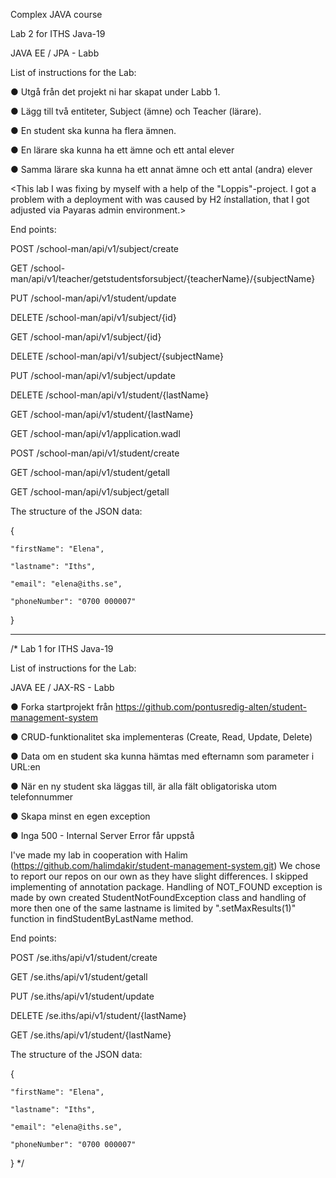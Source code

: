 Complex JAVA course


Lab 2 for ITHS Java-19

JAVA EE / JPA - Labb

List of instructions for the Lab:

● Utgå från det projekt ni har skapat under Labb 1.

● Lägg till två entiteter, Subject (ämne) och Teacher (lärare).

● En student ska kunna ha flera ämnen.

● En lärare ska kunna ha ett ämne och ett antal elever

● Samma lärare ska kunna ha ett annat ämne och ett antal (andra) elever

<This lab I was fixing by myself with a help of the "Loppis"-project. I got a problem with a deployment with was caused by H2 ínstallation, that I got adjusted via Payaras admin environment.> 

End points:

POST    /school-man/api/v1/subject/create	

GET     /school-man/api/v1/teacher/getstudentsforsubject/{teacherName}/{subjectName}	

PUT     /school-man/api/v1/student/update	

DELETE  /school-man/api/v1/subject/{id}	

GET     /school-man/api/v1/subject/{id}	

DELETE  /school-man/api/v1/subject/{subjectName}	

PUT     /school-man/api/v1/subject/update	

DELETE  /school-man/api/v1/student/{lastName}	

GET     /school-man/api/v1/student/{lastName}	

GET     /school-man/api/v1/application.wadl	

POST    /school-man/api/v1/student/create	

GET     /school-man/api/v1/student/getall	

GET     /school-man/api/v1/subject/getall	


The structure of the JSON data:

{

	"firstName": "Elena",
	
	"lastname": "Iths",
	
	"email": "elena@iths.se",
	
	"phoneNumber": "0700 000007"
	
}


-----------------------------------------------------------------------

/*
Lab 1 for ITHS Java-19


List of instructions for the Lab:

JAVA EE / JAX-RS - Labb

● Forka startprojekt från
https://github.com/pontusredig-alten/student-management-system

● CRUD-funktionalitet ska implementeras (Create, Read, Update, Delete)

● Data om en student ska kunna hämtas med efternamn som parameter i URL:en

● När en ny student ska läggas till, är alla fält obligatoriska utom telefonnummer

● Skapa minst en egen exception

● Inga 500 - Internal Server Error får uppstå

I've made my lab in cooperation with Halim (https://github.com/halimdakir/student-management-system.git) 
We chose to report our repos on our own as they have slight differences. I skipped implementing of annotation package. 
Handling of NOT_FOUND exception is made by own created StudentNotFoundException class and 
handling of more then one of the same lastname is limited by ".setMaxResults(1)" function in findStudentByLastName method.

End points:

POST    /se.iths/api/v1/student/create

GET     /se.iths/api/v1/student/getall

PUT     /se.iths/api/v1/student/update

DELETE  /se.iths/api/v1/student/{lastName}

GET     /se.iths/api/v1/student/{lastName}



The structure of the JSON data:

{

	"firstName": "Elena",
	
	"lastname": "Iths",
	
	"email": "elena@iths.se",
	
	"phoneNumber": "0700 000007"
	
}
*/
